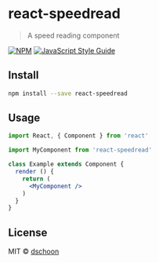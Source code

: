 # react-speedread

> A speed reading component

[![NPM](https://img.shields.io/npm/v/react-speedread.svg)](https://www.npmjs.com/package/react-speedread) [![JavaScript Style Guide](https://img.shields.io/badge/code_style-standard-brightgreen.svg)](https://standardjs.com)

## Install

```bash
npm install --save react-speedread
```

## Usage

```jsx
import React, { Component } from 'react'

import MyComponent from 'react-speedread'

class Example extends Component {
  render () {
    return (
      <MyComponent />
    )
  }
}
```

## License

MIT © [dschoon](https://github.com/dschoon)
